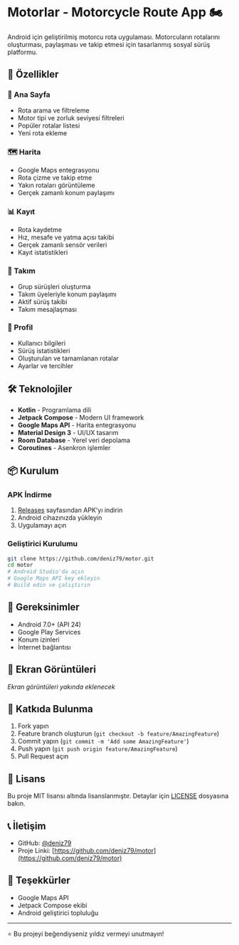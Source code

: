# Motorlar - Motorcycle Route App 🏍️

Android için geliştirilmiş motorcu rota uygulaması. Motorcuların rotalarını oluşturması, paylaşması ve takip etmesi için tasarlanmış sosyal sürüş platformu.

## 🚀 Özellikler

### 📱 Ana Sayfa
- Rota arama ve filtreleme
- Motor tipi ve zorluk seviyesi filtreleri
- Popüler rotalar listesi
- Yeni rota ekleme

### 🗺️ Harita
- Google Maps entegrasyonu
- Rota çizme ve takip etme
- Yakın rotaları görüntüleme
- Gerçek zamanlı konum paylaşımı

### 📊 Kayıt
- Rota kaydetme
- Hız, mesafe ve yatma açısı takibi
- Gerçek zamanlı sensör verileri
- Kayıt istatistikleri

### 👥 Takım
- Grup sürüşleri oluşturma
- Takım üyeleriyle konum paylaşımı
- Aktif sürüş takibi
- Takım mesajlaşması

### 👤 Profil
- Kullanıcı bilgileri
- Sürüş istatistikleri
- Oluşturulan ve tamamlanan rotalar
- Ayarlar ve tercihler

## 🛠️ Teknolojiler

- **Kotlin** - Programlama dili
- **Jetpack Compose** - Modern UI framework
- **Google Maps API** - Harita entegrasyonu
- **Material Design 3** - UI/UX tasarım
- **Room Database** - Yerel veri depolama
- **Coroutines** - Asenkron işlemler

## 📦 Kurulum

### APK İndirme
1. [Releases](https://github.com/deniz79/motor/releases) sayfasından APK'yı indirin
2. Android cihazınızda yükleyin
3. Uygulamayı açın

### Geliştirici Kurulumu
```bash
git clone https://github.com/deniz79/motor.git
cd motor
# Android Studio'da açın
# Google Maps API key ekleyin
# Build edin ve çalıştırın
```

## 🔧 Gereksinimler

- Android 7.0+ (API 24)
- Google Play Services
- Konum izinleri
- İnternet bağlantısı

## 📸 Ekran Görüntüleri

*Ekran görüntüleri yakında eklenecek*

## 🤝 Katkıda Bulunma

1. Fork yapın
2. Feature branch oluşturun (`git checkout -b feature/AmazingFeature`)
3. Commit yapın (`git commit -m 'Add some AmazingFeature'`)
4. Push yapın (`git push origin feature/AmazingFeature`)
5. Pull Request açın

## 📄 Lisans

Bu proje MIT lisansı altında lisanslanmıştır. Detaylar için [LICENSE](LICENSE) dosyasına bakın.

## 📞 İletişim

- GitHub: [@deniz79](https://github.com/deniz79)
- Proje Linki: [https://github.com/deniz79/motor](https://github.com/deniz79/motor)

## 🙏 Teşekkürler

- Google Maps API
- Jetpack Compose ekibi
- Android geliştirici topluluğu

---

⭐ Bu projeyi beğendiyseniz yıldız vermeyi unutmayın!

